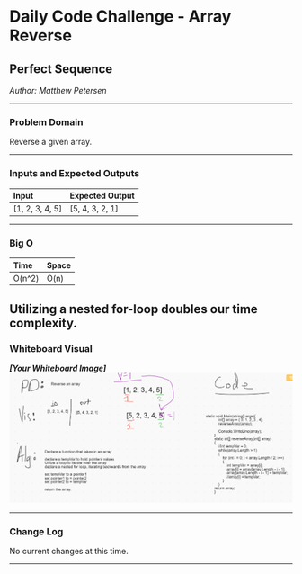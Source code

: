 # Daily Code Challenge - Array Reverse

## Perfect Sequence
*Author: Matthew Petersen*

---

### Problem Domain

Reverse a given array.

---

### Inputs and Expected Outputs

| Input | Expected Output |
| :----------- | :----------- |
| [1, 2, 3, 4, 5] | [5, 4, 3, 2, 1] |


---

### Big O


| Time | Space |
| :----------- | :----------- |
| O(n^2) | O(n) |

Utilizing a nested for-loop doubles our time complexity.
---


### Whiteboard Visual
***[Your Whiteboard Image]***
![Image 1](images/CC1.PNG)


---

### Change Log
No current changes at this time.  

---